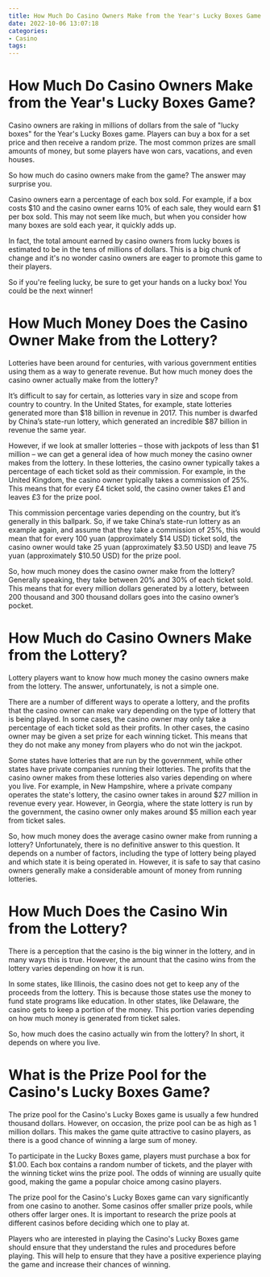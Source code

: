 ```yaml
---
title: How Much Do Casino Owners Make from the Year's Lucky Boxes Game
date: 2022-10-06 13:07:18
categories:
- Casino
tags:
---
```



#  How Much Do Casino Owners Make from the Year's Lucky Boxes Game?

Casino owners are raking in millions of dollars from the sale of "lucky boxes" for the Year's Lucky Boxes game. Players can buy a box for a set price and then receive a random prize. The most common prizes are small amounts of money, but some players have won cars, vacations, and even houses.

So how much do casino owners make from the game? The answer may surprise you.

Casino owners earn a percentage of each box sold. For example, if a box costs $10 and the casino owner earns 10% of each sale, they would earn $1 per box sold. This may not seem like much, but when you consider how many boxes are sold each year, it quickly adds up.

In fact, the total amount earned by casino owners from lucky boxes is estimated to be in the tens of millions of dollars. This is a big chunk of change and it's no wonder casino owners are eager to promote this game to their players.

So if you're feeling lucky, be sure to get your hands on a lucky box! You could be the next winner!

#  How Much Money Does the Casino Owner Make from the Lottery?

Lotteries have been around for centuries, with various government entities using them as a way to generate revenue. But how much money does the casino owner actually make from the lottery?

It’s difficult to say for certain, as lotteries vary in size and scope from country to country. In the United States, for example, state lotteries generated more than $18 billion in revenue in 2017. This number is dwarfed by China’s state-run lottery, which generated an incredible $87 billion in revenue the same year.

However, if we look at smaller lotteries – those with jackpots of less than $1 million – we can get a general idea of how much money the casino owner makes from the lottery. In these lotteries, the casino owner typically takes a percentage of each ticket sold as their commission. For example, in the United Kingdom, the casino owner typically takes a commission of 25%. This means that for every £4 ticket sold, the casino owner takes £1 and leaves £3 for the prize pool.

This commission percentage varies depending on the country, but it’s generally in this ballpark. So, if we take China’s state-run lottery as an example again, and assume that they take a commission of 25%, this would mean that for every 100 yuan (approximately $14 USD) ticket sold, the casino owner would take 25 yuan (approximately $3.50 USD) and leave 75 yuan (approximately $10.50 USD) for the prize pool.

So, how much money does the casino owner make from the lottery? Generally speaking, they take between 20% and 30% of each ticket sold. This means that for every million dollars generated by a lottery, between 200 thousand and 300 thousand dollars goes into the casino owner’s pocket.

#  How Much do Casino Owners Make from the Lottery?

Lottery players want to know how much money the casino owners make from the lottery. The answer, unfortunately, is not a simple one.

There are a number of different ways to operate a lottery, and the profits that the casino owner can make vary depending on the type of lottery that is being played. In some cases, the casino owner may only take a percentage of each ticket sold as their profits. In other cases, the casino owner may be given a set prize for each winning ticket. This means that they do not make any money from players who do not win the jackpot.

Some states have lotteries that are run by the government, while other states have private companies running their lotteries. The profits that the casino owner makes from these lotteries also varies depending on where you live. For example, in New Hampshire, where a private company operates the state's lottery, the casino owner takes in around $27 million in revenue every year. However, in Georgia, where the state lottery is run by the government, the casino owner only makes around $5 million each year from ticket sales.

So, how much money does the average casino owner make from running a lottery? Unfortunately, there is no definitive answer to this question. It depends on a number of factors, including the type of lottery being played and which state it is being operated in. However, it is safe to say that casino owners generally make a considerable amount of money from running lotteries.

#  How Much Does the Casino Win from the Lottery?

There is a perception that the casino is the big winner in the lottery, and in many ways this is true. However, the amount that the casino wins from the lottery varies depending on how it is run.

In some states, like Illinois, the casino does not get to keep any of the proceeds from the lottery. This is because those states use the money to fund state programs like education. In other states, like Delaware, the casino gets to keep a portion of the money. This portion varies depending on how much money is generated from ticket sales.

So, how much does the casino actually win from the lottery? In short, it depends on where you live.

#  What is the Prize Pool for the Casino's Lucky Boxes Game?

The prize pool for the Casino's Lucky Boxes game is usually a few hundred thousand dollars. However, on occasion, the prize pool can be as high as 1 million dollars. This makes the game quite attractive to casino players, as there is a good chance of winning a large sum of money.

To participate in the Lucky Boxes game, players must purchase a box for $1.00. Each box contains a random number of tickets, and the player with the winning ticket wins the prize pool. The odds of winning are usually quite good, making the game a popular choice among casino players.

The prize pool for the Casino's Lucky Boxes game can vary significantly from one casino to another. Some casinos offer smaller prize pools, while others offer larger ones. It is important to research the prize pools at different casinos before deciding which one to play at.

Players who are interested in playing the Casino's Lucky Boxes game should ensure that they understand the rules and procedures before playing. This will help to ensure that they have a positive experience playing the game and increase their chances of winning.